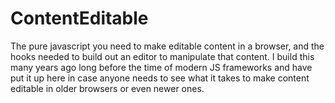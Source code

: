 ContentEditable
===============

The pure javascript you need to make editable content in a browser, and the hooks needed to build out an editor to manipulate that content.  I build this many years ago long before the time of modern JS frameworks and have put it up here in case anyone needs to see what it takes to make content editable in older browsers or even newer ones.
